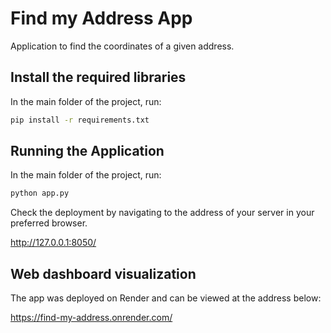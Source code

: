 #  Find my Address App

Application to find the coordinates of a given address.


## Install the required libraries

In the main folder of the project, run:

```sh
pip install -r requirements.txt
```

## Running the Application

In the main folder of the project, run:

```sh
python app.py 
```

Check the deployment by navigating to the address of your server in your preferred browser.

http://127.0.0.1:8050/


## Web dashboard visualization

The app was deployed on Render and can be viewed at the address below:


https://find-my-address.onrender.com/
